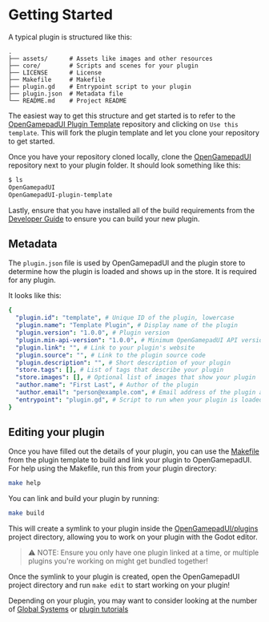 # Getting Started

A typical plugin is structured like this:

```
.
├── assets/      # Assets like images and other resources
├── core/        # Scripts and scenes for your plugin
├── LICENSE      # License
├── Makefile     # Makefile
├── plugin.gd    # Entrypoint script to your plugin
├── plugin.json  # Metadata file
└── README.md    # Project README
```

The easiest way to get this structure and get started is to refer to the
[OpenGamepadUI Plugin Template](https://github.com/ShadowBlip/OpenGamepadUI-plugin-template)
repository and clicking on `Use this template`. This will fork the plugin
template and let you clone your repository to get started.

Once you have your repository cloned locally, clone the
[OpenGamepadUI](https://github.com/ShadowBlip/OpenGamepadUI) repository next
to your plugin folder. It should look something like this:

```bash
$ ls
OpenGamepadUI
OpenGamepadUI-plugin-template
```

Lastly, ensure that you have installed all of the build requirements from
the [Developer Guide](https://github.com/ShadowBlip/OpenGamepadUI/blob/main/docs/DEVELOPER.md#build-requirements)
to ensure you can build your new plugin.

## Metadata

The `plugin.json` file is used by OpenGamepadUI and the plugin store to determine
how the plugin is loaded and shows up in the store. It is required for any
plugin.

It looks like this:

```yaml
{
  "plugin.id": "template", # Unique ID of the plugin, lowercase
  "plugin.name": "Template Plugin", # Display name of the plugin
  "plugin.version": "1.0.0", # Plugin version
  "plugin.min-api-version": "1.0.0", # Minimum OpenGamepadUI API version
  "plugin.link": "", # Link to your plugin's website
  "plugin.source": "", # Link to the plugin source code
  "plugin.description": "", # Short description of your plugin
  "store.tags": [], # List of tags that describe your plugin
  "store.images": [], # Optional list of images that show your plugin
  "author.name": "First Last", # Author of the plugin
  "author.email": "person@example.com", # Email address of the plugin author
  "entrypoint": "plugin.gd", # Script to run when your plugin is loaded
}
```

## Editing your plugin

Once you have filled out the details of your plugin, you can use the
[Makefile](https://github.com/ShadowBlip/OpenGamepadUI-plugin-template/blob/main/Makefile)
from the plugin template to build and link your plugin to OpenGamepadUI. For
help using the Makefile, run this from your plugin directory:

```bash
make help
```

You can link and build your plugin by running:

```bash
make build
```

This will create a symlink to your plugin inside the
[OpenGamepadUI/plugins](https://github.com/ShadowBlip/OpenGamepadUI/tree/main/plugins)
project directory, allowing you to work on your plugin with the Godot
editor.

> :warning: NOTE: Ensure you only have one plugin linked at a time, or multiple
> plugins you're working on might get bundled together!

Once the symlink to your plugin is created, open the OpenGamepadUI project
directory and run `make edit` to start working on your plugin!

Depending on your plugin, you may want to consider looking at the number
of [Global Systems](https://github.com/ShadowBlip/OpenGamepadUI/blob/main/docs/DEVELOPER.md#global-systems)
or [plugin tutorials](https://github.com/ShadowBlip/OpenGamepadUI/blob/main/docs/plugins/TUTORIALS.md)
